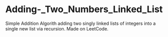 # Adding-_Two_Numbers_Linked_List
Simple Addition Algorith adding two singly linked lists of integers into a single new list via recursion. 
Made on LeetCode.
